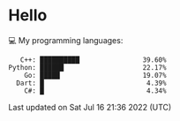 # Hello

💻 My programming languages:

```
   C++: ██████████                39.60%
Python: ██████                    22.17%
    Go: █████                     19.07%
  Dart: █                          4.39%
    C#: █                          4.34%
```

Last updated on Sat Jul 16 21:36 2022 (UTC)
